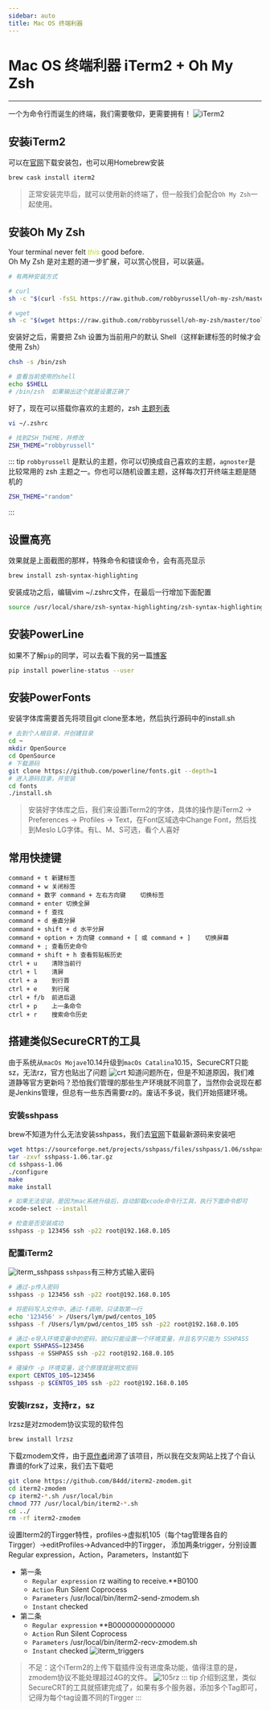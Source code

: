 ```yaml
---
sidebar: auto
title: Mac OS 终端利器
---
```


# Mac OS 终端利器 iTerm2 + Oh My Zsh
***
一个为命令行而诞生的终端，我们需要敬仰，更需要拥有！
![iTerm2](/iTerm2/iTerm2.jpg)

## 安装iTerm2
可以在[官网](https://www.iterm2.com/downloads.html)下载安装包，也可以用Homebrew安装
```sh
brew cask install iterm2
```
> 正常安装完毕后，就可以使用新的终端了，但一般我们会配合`Oh My Zsh`一起使用。

## 安装Oh My Zsh
Your terminal never felt *<font color="#c5d928">this</font>* good before.  
Oh My Zsh 是对主题的进一步扩展，可以赏心悦目，可以装逼。
```sh
# 有两种安装方式

# curl
sh -c "$(curl -fsSL https://raw.github.com/robbyrussell/oh-my-zsh/master/tools/install.sh)"

# wget
sh -c "$(wget https://raw.github.com/robbyrussell/oh-my-zsh/master/tools/install.sh -O -)"
```
安装好之后，需要把 Zsh 设置为当前用户的默认 Shell（这样新建标签的时候才会使用 Zsh）
```sh
chsh -s /bin/zsh

# 查看当前使用的shell
echo $SHELL
# /bin/zsh  如果输出这个就是设置正确了
```
好了，现在可以搭载你喜欢的主题的，zsh [主题列表](https://github.com/robbyrussell/oh-my-zsh/wiki/themes)
```sh
vi ~/.zshrc

# 找到ZSH_THEME，并修改
ZSH_THEME="robbyrussell"
```
::: tip
`robbyrussell` 是默认的主题，你可以切换成自己喜欢的主题，`agnoster`是比较常用的 zsh 主题之一。你也可以随机设置主题，这样每次打开终端主题是随机的
```sh
ZSH_THEME="random"
```
:::

## 设置高亮
效果就是上面截图的那样，特殊命令和错误命令，会有高亮显示
```sh
brew install zsh-syntax-highlighting
```
安装成功之后，编辑vim ~/.zshrc文件，在最后一行增加下面配置
```sh
source /usr/local/share/zsh-syntax-highlighting/zsh-syntax-highlighting.zsh
```

## 安装PowerLine
如果不了解`pip`的同学，可以去看下我的另一篇[博客](/docs/python/pip/)
```sh
pip install powerline-status --user
```

## 安装PowerFonts
安装字体库需要首先将项目git clone至本地，然后执行源码中的install.sh
```sh
# 去到个人根目录，并创建目录
cd ~
mkdir OpenSource
cd OpenSource
# 下载源码
git clone https://github.com/powerline/fonts.git --depth=1
# 进入源码目录，并安装
cd fonts
./install.sh
```
> 安装好字体库之后，我们来设置iTerm2的字体，具体的操作是iTerm2 -> Preferences -> Profiles -> Text，在Font区域选中Change Font，然后找到Meslo LG字体。有L、M、S可选，看个人喜好

## 常用快捷键
```
command + t 新建标签
command + w 关闭标签
command + 数字 command + 左右方向键    切换标签
command + enter 切换全屏
command + f 查找
command + d 垂直分屏
command + shift + d 水平分屏
command + option + 方向键 command + [ 或 command + ]    切换屏幕
command + ; 查看历史命令
command + shift + h 查看剪贴板历史
ctrl + u    清除当前行
ctrl + l    清屏
ctrl + a    到行首
ctrl + e    到行尾
ctrl + f/b  前进后退
ctrl + p    上一条命令
ctrl + r    搜索命令历史
```

## 搭建类似SecureCRT的工具
由于系统从`macOs Mojave`10.14升级到`macOs Catalina`10.15，SecureCRT只能sz，无法rz，官方也贴出了问题
![crt](/iTerm2/catalina_crt.png)
知道问题所在，但是不知道原因，我们难道静等官方更新吗？恐怕我们管理的那些生产环境就不同意了，当然你会说现在都是Jenkins管理，但总有一些东西需要rz的。废话不多说，我们开始搭建环境。
### 安装sshpass
brew不知道为什么无法安装sshpass，我们去[官网](https://sourceforge.net/projects/sshpass/)下载最新源码来安装吧
``` sh
wget https://sourceforge.net/projects/sshpass/files/sshpass/1.06/sshpass-1.06.tar.gz
tar -zxvf sshpass-1.06.tar.gz
cd sshpass-1.06
./configure
make
make install

# 如果无法安装，是因为mac系统升级后，自动卸载xcode命令行工具，执行下面命令即可
xcode-select --install

# 检查是否安装成功
sshpass -p 123456 ssh -p22 root@192.168.0.105
```
### 配置iTerm2
![iterm_sshpass](/iterm2/iterm_sshpass.png)
`sshpass`有三种方式输入密码
```sh
# 通过-p传入密码
sshpass -p 123456 ssh -p22 root@192.168.0.105

# 将密码写入文件中，通过-f调用，只读取第一行
echo '123456' > /Users/lym/pwd/centos_105
sshpass -f /Users/lym/pwd/centos_105 ssh -p22 root@192.168.0.105

# 通过-e导入环境变量中的密码，貌似只能设置一个环境变量，并且名字只能为 SSHPASS
export SSHPASS=123456
sshpass -e SSHPASS ssh -p22 root@192.168.0.105

# 骚操作 -p 环境变量，这个原理就是明文密码
export CENTOS_105=123456
sshpass -p $CENTOS_105 ssh -p22 root@192.168.0.105
```
### 安装lrzsz，支持rz，sz
lrzsz是对zmodem协议实现的软件包
``` sh
brew install lrzsz
```
下载zmodem文件，由于[原作者](https://github.com/mmastrac/)闭源了该项目，所以我在交友网站上找了个自认靠谱的fork了过来，我们去下载吧
``` sh
git clone https://github.com/84dd/iterm2-zmodem.git
cd iterm2-zmodem
cp iterm2-*.sh /usr/local/bin
chmod 777 /usr/local/bin/iterm2-*.sh
cd ../
rm -rf iterm2-zmodem
```
设置Iterm2的Tirgger特性，profiles->虚拟机105（每个tag管理各自的Tirgger）->editProfiles->Advanced中的Tirgger，
添加两条trigger，分别设置 Regular expression，Action，Parameters，Instant如下
- 第一条
   - `Regular expression` rz waiting to receive.\*\*B0100
   - `Action` Run Silent Coprocess
   - `Parameters` /usr/local/bin/iterm2-send-zmodem.sh
   - `Instant` checked
- 第二条
   - `Regular expression` \*\*B00000000000000
   - `Action` Run Silent Coprocess
   - `Parameters` /usr/local/bin/iterm2-recv-zmodem.sh
   - `Instant` checked
![iterm_triggers](/iTerm2/iterm_triggers.png)
> 不足：这个iTerm2的上传下载插件没有进度条功能，值得注意的是，zmodem协议不能处理超过4G的文件。
![105rz](/iTerm2/105rz.png)
::: tip
介绍到这里，类似SecureCRT的工具就搭建完成了，如果有多个服务器，添加多个Tag即可，记得为每个tag设置不同的Tirgger
:::
